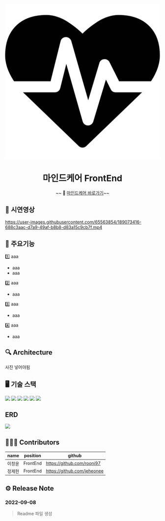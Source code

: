<div align="center">
<p align="center"><img src="public/media/mindcareLogo.png"></p>

<h1>마인드케어 FrontEnd</h1>

~~ 🏫 [마인드케어 바로가기][iluvit-link]~~

[iluvit-link]: https://iluvit.app/

</div>

## 🎥 시연영상

https://user-images.githubusercontent.com/65563854/189073416-688c3aac-d7a9-49af-b8b8-d83a15c9cb7f.mp4

## 📱 주요기능

1️⃣ aaa
- aaa
- aaa

2️⃣ aaa
- aaa

3️⃣ aaa
- aaa

4️⃣ aaa
- aaa

## 🔍 Architecture
사진 넣어야됨

## 🖥 기술 스택
<img src="https://img.shields.io/badge/SpringBoot-6DB33F?style=flat&logo=SpringBoot&logoColor=white"/> <img src="https://img.shields.io/badge/SpringSecurity-6DB33F?style=flat&logo=SpringSecurity&logoColor=white"/> <img src="https://img.shields.io/badge/AmazonEC2-FF9900?style=flat&logo=AmazonEC2&logoColor=white"/> <img src="https://img.shields.io/badge/Jenkins-D24939?style=flat&logo=Jenkins&logoColor=white"/> <img src="https://img.shields.io/badge/NGINX-009639?style=flat&logo=NGINX&logoColor=white"/> <img src="https://img.shields.io/badge/JSON Web Tokens-000000?style=flat&logo=JSONWebTokens"/>



## ERD
![](iluviterd.jpeg)

## 🧑🏻‍💻 Contributors
| name | position   | github                    |
|------|------------|---------------------------|
| 이창윤  | FrontEnd | https://github.com/rooni97 |
| 정제헌  | FrontEnd | https://github.com/jeheonee |

## ⚙️ Release Note
### 2022-09-08
> Readme 파일 생성

